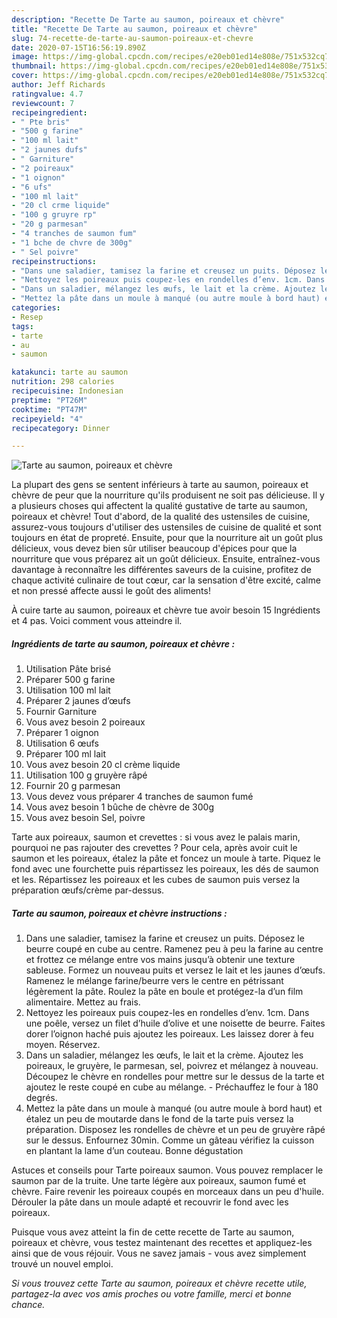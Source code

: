 ```yaml
---
description: "Recette De Tarte au saumon, poireaux et chèvre"
title: "Recette De Tarte au saumon, poireaux et chèvre"
slug: 74-recette-de-tarte-au-saumon-poireaux-et-chevre
date: 2020-07-15T16:56:19.890Z
image: https://img-global.cpcdn.com/recipes/e20eb01ed14e808e/751x532cq70/tarte-au-saumon-poireaux-et-chevre-photo-principale-de-la-recette.jpg
thumbnail: https://img-global.cpcdn.com/recipes/e20eb01ed14e808e/751x532cq70/tarte-au-saumon-poireaux-et-chevre-photo-principale-de-la-recette.jpg
cover: https://img-global.cpcdn.com/recipes/e20eb01ed14e808e/751x532cq70/tarte-au-saumon-poireaux-et-chevre-photo-principale-de-la-recette.jpg
author: Jeff Richards
ratingvalue: 4.7
reviewcount: 7
recipeingredient:
- " Pte bris"
- "500 g farine"
- "100 ml lait"
- "2 jaunes dufs"
- " Garniture"
- "2 poireaux"
- "1 oignon"
- "6 ufs"
- "100 ml lait"
- "20 cl crme liquide"
- "100 g gruyre rp"
- "20 g parmesan"
- "4 tranches de saumon fum"
- "1 bche de chvre de 300g"
- " Sel poivre"
recipeinstructions:
- "Dans une saladier, tamisez la farine et creusez un puits. Déposez le beurre coupé en cube au centre. Ramenez peu à peu la farine au centre et frottez ce mélange entre vos mains jusqu’à obtenir une texture sableuse. Formez un nouveau puits et versez le lait et les jaunes d’œufs. Ramenez le mélange farine/beurre vers le centre en pétrissant légèrement la pâte. Roulez la pâte en boule et protégez-la d’un film alimentaire. Mettez au frais."
- "Nettoyez les poireaux puis coupez-les en rondelles d’env. 1cm. Dans une poêle, versez un filet d’huile d’olive et une noisette de beurre. Faites dorer l’oignon haché puis ajoutez les poireaux. Les laissez dorer à feu moyen. Réservez."
- "Dans un saladier, mélangez les œufs, le lait et la crème. Ajoutez les poireaux, le gruyère, le parmesan, sel, poivrez et mélangez à nouveau. Découpez le chèvre en rondelles pour mettre sur le dessus de la tarte et ajoutez le reste coupé en cube au mélange.  Préchauffez le four à 180 degrés."
- "Mettez la pâte dans un moule à manqué (ou autre moule à bord haut) et étalez un peu de moutarde dans le fond de la tarte puis versez la préparation. Disposez les rondelles de chèvre et un peu de gruyère râpé sur le dessus. Enfournez 30min. Comme un gâteau vérifiez la cuisson en plantant la lame d’un couteau. Bonne dégustation"
categories:
- Resep
tags:
- tarte
- au
- saumon

katakunci: tarte au saumon 
nutrition: 298 calories
recipecuisine: Indonesian
preptime: "PT26M"
cooktime: "PT47M"
recipeyield: "4"
recipecategory: Dinner

---
```



![Tarte au saumon, poireaux et chèvre](https://img-global.cpcdn.com/recipes/e20eb01ed14e808e/751x532cq70/tarte-au-saumon-poireaux-et-chevre-photo-principale-de-la-recette.jpg)

La plupart des gens se sentent inférieurs à tarte au saumon, poireaux et chèvre de peur que la nourriture qu'ils produisent ne soit pas délicieuse. Il y a plusieurs choses qui affectent la qualité gustative de tarte au saumon, poireaux et chèvre! Tout d'abord, de la qualité des ustensiles de cuisine, assurez-vous toujours d'utiliser des ustensiles de cuisine de qualité et sont toujours en état de propreté. Ensuite, pour que la nourriture ait un goût plus délicieux, vous devez bien sûr utiliser beaucoup d'épices pour que la nourriture que vous préparez ait un goût délicieux. Ensuite, entraînez-vous davantage à reconnaître les différentes saveurs de la cuisine, profitez de chaque activité culinaire de tout cœur, car la sensation d'être excité, calme et non pressé affecte aussi le goût des aliments!

<!--inarticleads1-->

À cuire tarte au saumon, poireaux et chèvre tue avoir besoin 15 Ingrédients et 4 pas. Voici comment vous atteindre il.

##### Ingrédients de tarte au saumon, poireaux et chèvre :

1. Utilisation  Pâte brisé
1. Préparer 500 g farine
1. Utilisation 100 ml lait
1. Préparer 2 jaunes d’œufs
1. Fournir  Garniture
1. Vous avez besoin 2 poireaux
1. Préparer 1 oignon
1. Utilisation 6 œufs
1. Préparer 100 ml lait
1. Vous avez besoin 20 cl crème liquide
1. Utilisation 100 g gruyère râpé
1. Fournir 20 g parmesan
1. Vous devez vous préparer 4 tranches de saumon fumé
1. Vous avez besoin 1 bûche de chèvre de 300g
1. Vous avez besoin  Sel, poivre


Tarte aux poireaux, saumon et crevettes : si vous avez le palais marin, pourquoi ne pas rajouter des crevettes ? Pour cela, après avoir cuit le saumon et les poireaux, étalez la pâte et foncez un moule à tarte. Piquez le fond avec une fourchette puis répartissez les poireaux, les dés de saumon et les. Répartissez les poireaux et les cubes de saumon puis versez la préparation œufs/crème par-dessus. 

<!--inarticleads2-->

##### Tarte au saumon, poireaux et chèvre instructions :

1. Dans une saladier, tamisez la farine et creusez un puits. Déposez le beurre coupé en cube au centre. Ramenez peu à peu la farine au centre et frottez ce mélange entre vos mains jusqu’à obtenir une texture sableuse. Formez un nouveau puits et versez le lait et les jaunes d’œufs. Ramenez le mélange farine/beurre vers le centre en pétrissant légèrement la pâte. Roulez la pâte en boule et protégez-la d’un film alimentaire. Mettez au frais.
1. Nettoyez les poireaux puis coupez-les en rondelles d’env. 1cm. Dans une poêle, versez un filet d’huile d’olive et une noisette de beurre. Faites dorer l’oignon haché puis ajoutez les poireaux. Les laissez dorer à feu moyen. Réservez.
1. Dans un saladier, mélangez les œufs, le lait et la crème. Ajoutez les poireaux, le gruyère, le parmesan, sel, poivrez et mélangez à nouveau. Découpez le chèvre en rondelles pour mettre sur le dessus de la tarte et ajoutez le reste coupé en cube au mélange.  - Préchauffez le four à 180 degrés.
1. Mettez la pâte dans un moule à manqué (ou autre moule à bord haut) et étalez un peu de moutarde dans le fond de la tarte puis versez la préparation. Disposez les rondelles de chèvre et un peu de gruyère râpé sur le dessus. Enfournez 30min. Comme un gâteau vérifiez la cuisson en plantant la lame d’un couteau. Bonne dégustation


Astuces et conseils pour Tarte poireaux saumon. Vous pouvez remplacer le saumon par de la truite. Une tarte légère aux poireaux, saumon fumé et chèvre. Faire revenir les poireaux coupés en morceaux dans un peu d&#39;huile. Dérouler la pâte dans un moule adapté et recouvrir le fond avec les poireaux. 

<!--inarticleads1-->

<p>
Puisque vous avez atteint la fin de cette recette de Tarte au saumon, poireaux et chèvre, vous testez maintenant des recettes et appliquez-les ainsi que de vous réjouir. Vous ne savez jamais - vous avez simplement trouvé un nouvel emploi.
</p>

<p>
<i>Si vous trouvez cette Tarte au saumon, poireaux et chèvre recette utile, partagez-la avec vos amis proches ou votre famille, merci et bonne chance.</i>
</p>
